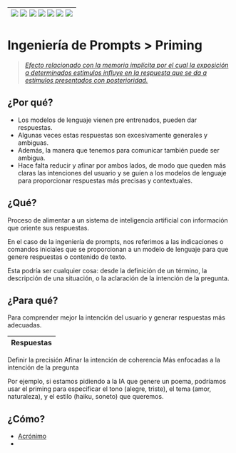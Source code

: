 <div align=right>

|[![](https://img.shields.io/badge/-Inicio-FFF?style=flat&logo=Emlakjet&logoColor=black)](/README.md) [![](https://img.shields.io/badge/-Introducción-FFF?style=flat)](/documentos/intro.md) [![](https://img.shields.io/badge/-Panorámica-FFF?style=flat)](/documentos/panorámica.md) [![](https://img.shields.io/badge/-Prompts-FFF?style=flat)](/documentos/prompts/README.md) [![](https://img.shields.io/badge/-Ingeniería_de_prompts-FFF?style=flat)](/documentos/ingenieriaDePrompts/README.md) [![](https://img.shields.io/badge/-Patrones-FFF?style=flat)](/documentos/ingenieriaDePrompts/patrones/README.md) [![](https://img.shields.io/badge/-Casos_de_uso-FFF?style=flat)](/documentos/casosDeUso/README.md)|
|-|

</div>

# Ingeniería de Prompts > Priming

> *[Efecto relacionado con la memoria implícita por el cual la exposición a determinados estímulos influye en la respuesta que se da a estímulos presentados con posterioridad.](https://es.wikipedia.org/wiki/Primado_(psicolog%C3%ADa))*

## ¿Por qué?

- Los modelos de lenguaje vienen pre entrenados, pueden dar respuestas.
- Algunas veces estas respuestas son excesivamente generales y ambiguas.
- Además, la manera que tenemos para comunicar también puede ser ambigua.
- Hace falta reducir y afinar por ambos lados, de modo que queden más claras las intenciones del usuario y se guíen a los modelos de lenguaje para proporcionar respuestas más precisas y contextuales.

## ¿Qué?

Proceso de alimentar a un sistema de inteligencia artificial con información que oriente sus respuestas. 

En el caso de la ingeniería de prompts, nos referimos a las indicaciones o comandos iniciales que se proporcionan a un modelo de lenguaje para que genere respuestas o contenido de texto.

Esta podría ser cualquier cosa: desde la definición de un término, la descripción de una situación, o la aclaración de la intención de la pregunta.

## ¿Para qué?

Para comprender mejor la intención del usuario y generar respuestas más adecuadas.

|Respuestas 
|-|
Definir la precisión
Afinar la intención de coherencia
Más enfocadas a la intención de la pregunta

Por ejemplo, si estamos pidiendo a la IA que genere un poema, podríamos usar el priming para especificar el tono (alegre, triste), el tema (amor, naturaleza), y el estilo (haiku, soneto) que queremos.

## ¿Cómo?

- [Acrónimo](/casosDeUso/acronimo.md)
- 